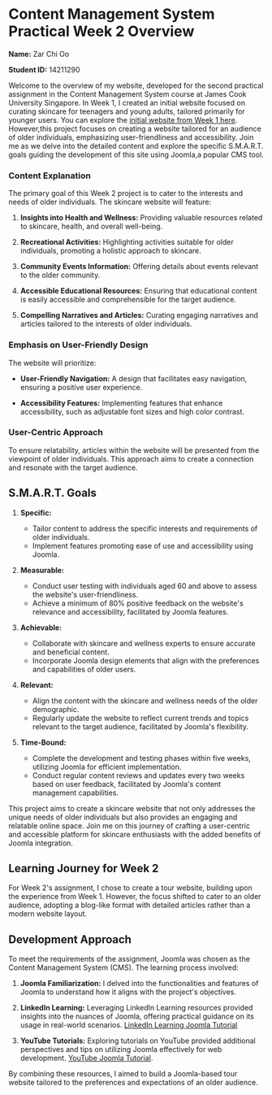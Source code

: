 # Content Management System Practical Week 2 Overview

**Name:** Zar Chi Oo


**Student ID:** 14211290

Welcome to the overview of my website, developed for the second practical assignment in the Content Management System course at James Cook University Singapore.
In Week 1, I created an initial website focused on curating skincare for teenagers and young adults, tailored primarily for younger users. You can explore the [initial website from Week 1 here](https://skincarebyzarchiiiiioo.on.drv.tw/www.coconutskincarebyzar.com/). However,this project focuses on creating a website tailored for an audience of older individuals, emphasizing user-friendliness and accessibility.
Join me as we delve into the detailed content and explore the specific S.M.A.R.T. goals guiding the development of this site using Joomla,a popular CMS tool.


### Content Explanation

The primary goal of this Week 2 project is to cater to the interests and needs of older individuals. The skincare website will feature:

1. **Insights into Health and Wellness:** Providing valuable resources related to skincare, health, and overall well-being.
   
2. **Recreational Activities:** Highlighting activities suitable for older individuals, promoting a holistic approach to skincare.

3. **Community Events Information:** Offering details about events relevant to the older community.

4. **Accessible Educational Resources:** Ensuring that educational content is easily accessible and comprehensible for the target audience.

5. **Compelling Narratives and Articles:** Curating engaging narratives and articles tailored to the interests of older individuals.

### Emphasis on User-Friendly Design

The website will prioritize:

- **User-Friendly Navigation:** A design that facilitates easy navigation, ensuring a positive user experience.

- **Accessibility Features:** Implementing features that enhance accessibility, such as adjustable font sizes and high color contrast.

### User-Centric Approach

To ensure relatability, articles within the website will be presented from the viewpoint of older individuals. This approach aims to create a connection and resonate with the target audience.

## S.M.A.R.T. Goals


1. **Specific:**
   - Tailor content to address the specific interests and requirements of older individuals.
   - Implement features promoting ease of use and accessibility using Joomla.

2. **Measurable:**
   - Conduct user testing with individuals aged 60 and above to assess the website's user-friendliness.
   - Achieve a minimum of 80% positive feedback on the website's relevance and accessibility, facilitated by Joomla features.

3. **Achievable:**
   - Collaborate with skincare and wellness experts to ensure accurate and beneficial content.
   - Incorporate Joomla design elements that align with the preferences and capabilities of older users.

4. **Relevant:**
   - Align the content with the skincare and wellness needs of the older demographic.
   - Regularly update the website to reflect current trends and topics relevant to the target audience, facilitated by Joomla's flexibility.

5. **Time-Bound:**
   - Complete the development and testing phases within five weeks, utilizing Joomla for efficient implementation.
   - Conduct regular content reviews and updates every two weeks based on user feedback, facilitated by Joomla's content management capabilities.

This project aims to create a skincare website that not only addresses the unique needs of older individuals but also provides an engaging and relatable online space. Join me on this journey of crafting a user-centric and accessible platform for skincare enthusiasts with the added benefits of Joomla integration.

## Learning Journey for Week 2

For Week 2's assignment, I chose to create a tour website, building upon the experience from Week 1. However, the focus shifted to cater to an older audience, adopting a blog-like format with detailed articles rather than a modern website layout.

## Development Approach

To meet the requirements of the assignment, Joomla was chosen as the Content Management System (CMS). The learning process involved:

1. **Joomla Familiarization:** I delved into the functionalities and features of Joomla to understand how it aligns with the project's objectives.

2. **LinkedIn Learning:** Leveraging LinkedIn Learning resources provided insights into the nuances of Joomla, offering practical guidance on its usage in real-world scenarios. [LinkedIn Learning Joomla Tutorial](https://www.linkedin.com/learning/joomla-4-essential-training)

3. **YouTube Tutorials:** Exploring tutorials on YouTube provided additional perspectives and tips on utilizing Joomla effectively for web development. [YouTube Joomla Tutorial](https://www.youtube.com/watch?v=h5VZwTLdgdM&list=PLQSbA0rrCrqHZxODzTYgAaCp_zYI3Aiug&index=2).

By combining these resources, I aimed to build a Joomla-based tour website tailored to the preferences and expectations of an older audience.



